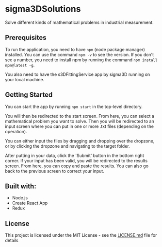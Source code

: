 # sigma3DSolutions

Solve different kinds of mathematical problems in industrial measurement.

## Prerequisites

To run the application, you need to have ```npm``` (node package manager) installed. You can use the command ```npm -v``` to see the version. If you don't see a number, you need to install npm by running the command ```npm install npm@latest -g```.

You also need to have the s3DFittingService app by sigma3D running on your local machine. 

## Getting Started

You can start the app by running ```npm start``` in the top-level directory.

You will then be redirected to the start screen. From here, you can select a mathematical problem you want to solve. Then you will be redirected to an input screen where you can put in one or more .txt files (depending on the operation).

You can either input the files by dragging and dropping over the dropzone, or by clicking the dropzone and navigating to the target folder.

After putting in your data, click the 'Submit' button in the bottom right corner. If your input has been valid, you will be redirected to the results screen. From here, you can copy and paste the results. You can also go back to the previous screen to correct your input.

## Built with:

- Node.js
- Create React App
- Redux

## License

This project is licensed under the MIT License - see the [LICENSE.md](LICENSE.md) file for details
